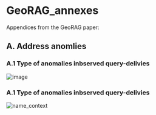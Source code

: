 # GeoRAG_annexes
Appendices from the GeoRAG paper:

## A. Address anomlies

### A.1 Type of anomalies inbserved query-delivies
![image](https://github.com/user-attachments/assets/13c03734-51ac-4a2c-8407-e4fc58c1e358)

### A.1 Type of anomalies inbserved query-delivies
![name_context](https://github.com/user-attachments/assets/ace09b5e-e5af-415a-a620-a3d5ba2b16c2)
